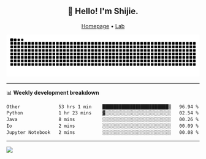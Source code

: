 <h2 align="center">👋 Hello! I'm Shijie.</h2>
<p align="center">
  <a href="https://xu-shi-jie.github.io"> Homepage</a> •
  <a href="https://onodalab.ees.hokudai.ac.jp"> Lab </a>
</p>

![Snake animation](https://github.com/xu-shi-jie/xu-shi-jie/blob/output/github-snake.svg)


-------

📊 **Weekly development breakdown**
<!--START_SECTION:waka-->

```txt
Other              53 hrs 1 min    ████████████████████████▒   96.94 %
Python             1 hr 23 mins    ▓░░░░░░░░░░░░░░░░░░░░░░░░   02.54 %
Java               8 mins          ░░░░░░░░░░░░░░░░░░░░░░░░░   00.26 %
Io                 2 mins          ░░░░░░░░░░░░░░░░░░░░░░░░░   00.09 %
Jupyter Notebook   2 mins          ░░░░░░░░░░░░░░░░░░░░░░░░░   00.08 %
```

<!--END_SECTION:waka-->

-------
![](https://komarev.com/ghpvc/?username=xu-shi-jie&style=flat-square&color=blue) 
